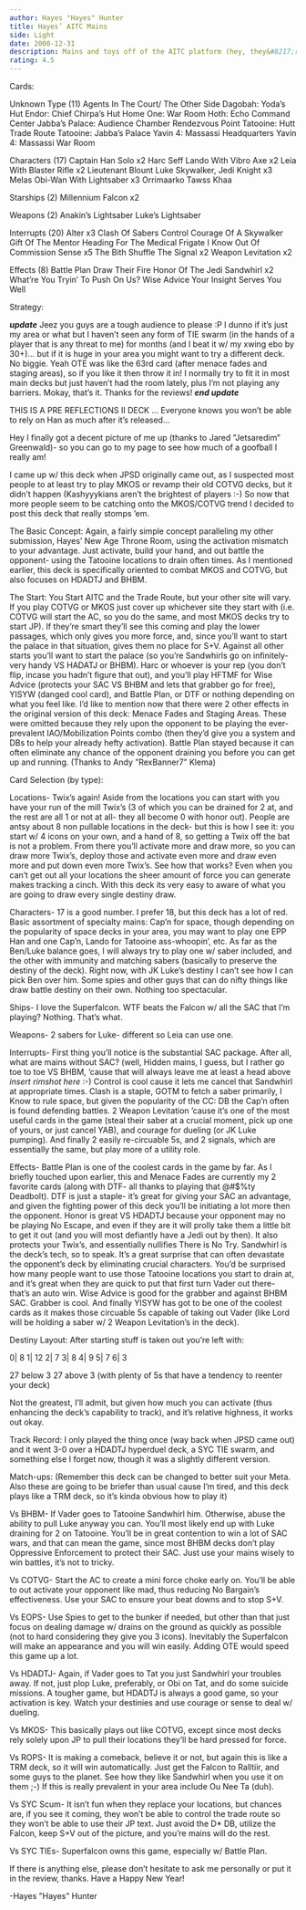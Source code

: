 ```yaml
---
author: Hayes "Hayes" Hunter
title: Hayes’ AITC Mains
side: Light
date: 2000-12-31
description: Mains and toys off of the AITC platform (hey, they&#8217;re played from virtually every other conceivable start- why not this one?).
rating: 4.5
---
```

Cards: 

Unknown Type (11)
Agents In The Court/ The Other Side
Dagobah: Yoda’s Hut
Endor: Chief Chirpa’s Hut
Home One: War Room
Hoth: Echo Command Center
Jabba’s Palace: Audience Chamber
Rendezvous Point
Tatooine: Hutt Trade Route
Tatooine: Jabba’s Palace
Yavin 4: Massassi Headquarters
Yavin 4: Massassi War Room

Characters (17)
Captain Han Solo  x2
Harc Seff
Lando With Vibro Axe  x2
Leia With Blaster Rifle  x2
Lieutenant Blount
Luke Skywalker, Jedi Knight  x3
Melas
Obi-Wan With Lightsaber  x3
Orrimaarko
Tawss Khaa

Starships (2)
Millennium Falcon  x2

Weapons (2)
Anakin’s Lightsaber
Luke’s Lightsaber

Interrupts (20)
Alter  x3
Clash Of Sabers
Control
Courage Of A Skywalker
Gift Of The Mentor
Heading For The Medical Frigate
I Know
Out Of Commission
Sense  x5
The Bith Shuffle
The Signal  x2
Weapon Levitation  x2

Effects (8)
Battle Plan
Draw Their Fire
Honor Of The Jedi
Sandwhirl  x2
What’re You Tryin’ To Push On Us?
Wise Advice
Your Insight Serves You Well



Strategy: 

***update***  Jeez you guys are a tough audience to please :P  I dunno if it’s just my area or what but I haven’t seen any form of TIE swarm (in the hands of a player that is any threat to me) for months (and I beat it w/ my xwing ebo by 30+)... but if it is huge in your area you might want to try a different deck.  No biggie.  Yeah OTE was like the 63rd card (after menace fades and staging areas),  so if you like it then throw it in!  I normally try to fit it in most main decks but just haven’t had the room lately, plus I’m not playing any barriers.  Mokay, that’s it.  Thanks for the reviews!  ***end update***

THIS IS A PRE REFLECTIONS II DECK ... Everyone knows you won’t be able to rely on Han as much after it’s released...

Hey I finally got a decent picture of me up (thanks to Jared ”Jetsaredim” Greenwald)- so you can go to my page to see how much of a goofball I really am!

I came up w/ this deck when JPSD originally came out, as I suspected most people to at least try to play MKOS or revamp their old COTVG decks, but it didn’t happen (Kashyyykians aren’t the brightest of players :-)  So now that more people seem to be catching onto the MKOS/COTVG trend I decided to post this deck that really stomps ’em.

The Basic Concept:
Again, a fairly simple concept paralleling my other submission, Hayes’ New Age Throne Room, using the activation mismatch to your advantage.  Just activate, build your hand, and out battle the opponent- using the Tatooine locations to drain often times.  As I mentioned earlier, this deck is specifically oriented to combat MKOS and COTVG, but also focuses on HDADTJ and BHBM.

The Start:
You Start AITC and the Trade Route, but your other site will vary.  If you play COTVG or MKOS just cover up whichever site they start with (i.e. COTVG will start the AC, so you do the same, and most MKOS decks try to start JP).  If they’re smart they’ll see this coming and play the lower passages, which only gives you more force, and, since you’ll want to start the palace in that situation, gives them no place for S+V.  Against all other starts you’ll want to start the palace (so you’re Sandwhirls go on infinitely- very handy VS HADATJ or BHBM).  Harc or whoever is your rep (you don’t flip, incase you hadn’t figure that out), and you’ll play HFTMF for Wise Advice (protects your SAC VS BHBM and lets that grabber go for free), YISYW (danged cool card), and Battle Plan, or DTF or nothing depending on what you feel like.  I’d like to mention now that there were 2 other effects in the original version of this deck: Menace Fades and Staging Areas.  These were omitted because they rely upon the opponent to be playing the ever-prevalent IAO/Mobilization Points combo (then they’d give you a system and DBs to help your already hefty activation).  Battle Plan stayed because it can often eliminate any chance of the opponent draining you before you can get up and running. (Thanks to Andy ”RexBanner7” Klema)

Card Selection (by type):

Locations- Twix’s again!	Aside from the locations you can start with you have your run of the mill Twix’s (3 of which you can be drained for 2 at, and the rest are all 1 or not at all- they all become 0 with honor out).  People are antsy about 8 non pullable locations in the deck- but this is how I see it: you start w/ 4 icons on your own, and a hand of 8, so getting a Twix off the bat is not a problem.  From there you’ll activate more and draw more, so you can draw more Twix’s, deploy those and activate even more and draw even more and put down even more Twix’s.  See how that works?  Even when you can’t get out all your locations the sheer amount of force you can generate makes tracking a cinch.	With this deck its very easy to aware of what you are going to draw every single destiny draw.

Characters- 17 is a good number.  I prefer 18, but this deck has a lot of red.	Basic assortment of specialty mains: Cap’n for space, though depending on the popularity of space decks in your area, you may want to play one EPP Han and one Cap’n, Lando for Tatooine ass-whoopin’, etc.  As far as the Ben/Luke balance goes, I will always try to play one w/ saber included, and the other with immunity and matching sabers (basically to preserve the destiny of the deck).  Right now, with JK Luke’s destiny I can’t see how I can pick Ben over him.  Some spies and other guys that can do nifty things like draw battle destiny on their own.  Nothing too spectacular.

Ships- I love the Superfalcon.	WTF beats the Falcon w/ all the SAC that I’m playing?  Nothing.  That’s what.

Weapons- 2 sabers for Luke- different so Leia can use one.

Interrupts- First thing you’ll notice is the substantial SAC package.  After all, what are mains without SAC? (well, Hidden mains, I guess, but I rather go toe to toe VS BHBM, ’cause that will always leave me at least a head above *insert rimshot here* :-)  Control is cool cause it lets me cancel that Sandwhirl at appropriate times.  Clash is a staple, GOTM to fetch a saber primarily, I Know to rule space, but given the popularity of the CC: DB the Cap’n often is found defending battles.	2 Weapon Levitation ’cause it’s one of the most useful cards in the game (steal their saber at a crucial moment, pick up one of yours, or just cancel YAB), and courage for dueling (or JK Luke pumping).  And finally 2 easily re-circuable 5s, and 2 signals, which are essentially the same, but play more of a utility role.

Effects- Battle Plan is one of the coolest cards in the game by far.  As I briefly touched upon earlier, this and Menace Fades are currently my 2 favorite cards (along with DTF- all thanks to playing that @#$%ty Deadbolt).	DTF is just a staple- it’s great for giving your SAC an advantage, and given the fighting power of this deck you’ll be initiating a lot more then the opponent.  Honor is great VS HDADTJ because your opponent may no be playing No Escape, and even if they are it will prolly take them a little bit to get it out (and you will most defiantly have a Jedi out by then).  It also protects your Twix’s, and essentially nullifies There is No Try.  Sandwhirl is the deck’s tech, so to speak.  It’s a great surprise that can often devastate the opponent’s deck by eliminating crucial characters.  You’d be surprised how many people want to use those Tatooine locations you start to drain at, and it’s great when they are quick to put that first turn Vader out there- that’s an auto win.	Wise Advice is good for the grabber and against BHBM SAC.  Grabber is cool.  And finally YISYW has got to be one of the coolest cards as it makes those circuable 5s capable of taking out Vader (like Lord will be holding a saber w/ 2 Weapon Levitation’s in the deck).

Destiny Layout:
After starting stuff is taken out you’re left with:

0| 8
1| 12
2| 7
3| 8
4| 9
5| 7
6| 3

27 below 3
27 above 3 (with plenty of 5s that have a tendency to reenter your deck)

Not the greatest, I’ll admit, but given how much you can activate (thus enhancing the deck’s capability to track), and it’s relative highness, it works out okay.

Track Record:
I only played the thing once (way back when JPSD came out) and it went 3-0 over a HDADTJ hyperduel deck, a SYC TIE swarm, and something else I forget now, though it was a slightly different version.

Match-ups: (Remember this deck can be changed to better suit your Meta.  Also these are going to be briefer than usual cause I’m tired, and this deck plays like a TRM deck, so it’s kinda obvious how to play it)

Vs BHBM- If Vader goes to Tatooine Sandwhirl him.  Otherwise, abuse the ability to pull Luke anyway you can.  You’ll most likely end up with Luke draining for 2 on Tatooine.  You’ll be in great contention to win a lot of SAC wars, and that can mean the game, since most BHBM decks don’t play Oppressive Enforcement to protect their SAC.  Just use your mains wisely to win battles, it’s not to tricky.

Vs COTVG- Start the AC to create a mini force choke early on.  You’ll be able to out activate your opponent like mad, thus reducing No Bargain’s effectiveness.  Use your SAC to ensure your beat downs and to stop S+V.

Vs EOPS- Use Spies to get to the bunker if needed, but other than that just focus on dealing damage w/ drains on the ground as quickly as possible (not to hard considering they give you 3 icons).  Inevitably the Superfalcon will make an appearance and you will win easily.  Adding OTE would speed this game up a lot.

Vs HDADTJ- Again, if Vader goes to Tat you just Sandwhirl your troubles away.  If not, just plop Luke, preferably, or Obi on Tat, and do some suicide missions.  A tougher game, but HDADTJ is always a good game, so your activation is key.  Watch your destinies and use courage or sense to deal w/ dueling.

Vs MKOS- This basically plays out like COTVG, except since most decks rely solely upon JP to pull their locations they’ll be hard pressed for force.

Vs ROPS- It is making a comeback, believe it or not, but again this is like a TRM deck, so it will win automatically.  Just get the Falcon to Ralltiir, and some guys to the planet.  See how they like Sandwhirl when you use it on them ;-)  If this is really prevalent in your area include Ou Nee Ta (duh).

Vs SYC Scum- It isn’t fun when they replace your locations, but chances are, if you see it coming, they won’t be able to control the trade route so they won’t be able to use their JP text.	Just avoid the D* DB, utilize the Falcon, keep S+V out of the picture, and you’re mains will do the rest.

Vs SYC TIEs- Superfalcon owns this game, especially w/ Battle Plan.

If there is anything else, please don’t hesitate to ask me personally or put it in the review, thanks.  Have a Happy New Year!

-Hayes ”Hayes” Hunter	   